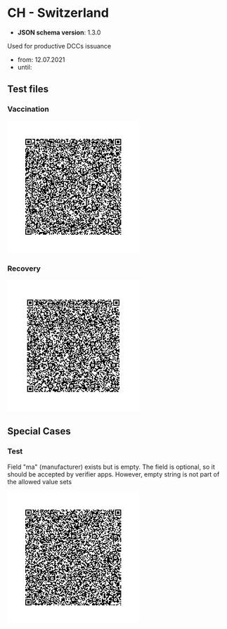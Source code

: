 # CH - Switzerland

* **JSON schema version**: 1.3.0

Used for productive DCCs issuance
* from: 12.07.2021
* until:

## Test files

### Vaccination

![VAC](VAC.png)





### Recovery

![REC](REC.png)

## Special Cases

### Test

Field "ma" (manufacturer) exists but is empty.
The field is optional, so it should be accepted by verifier apps.
However, empty string is not part of the allowed value sets

![TEST](specialcases/TEST_empty_ma_field.png)